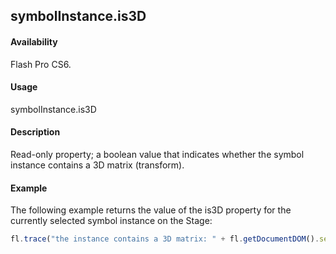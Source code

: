 ## symbolInstance.is3D

#### Availability

Flash Pro CS6.

#### Usage

symbolInstance.is3D

#### Description

Read-only property; a boolean value that indicates whether the symbol instance contains a 3D matrix (transform).

#### Example

The following example returns the value of the is3D property for the currently selected symbol instance on the Stage:

```javascript
fl.trace("the instance contains a 3D matrix: " + fl.getDocumentDOM().selection[0].is3D);

```